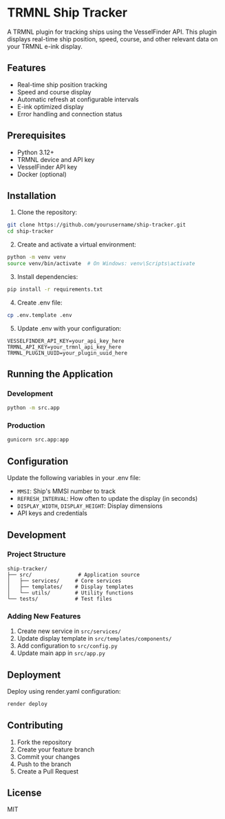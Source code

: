 # TRMNL Ship Tracker

A TRMNL plugin for tracking ships using the VesselFinder API. This plugin displays real-time ship position, speed, course, and other relevant data on your TRMNL e-ink display.

## Features

- Real-time ship position tracking
- Speed and course display
- Automatic refresh at configurable intervals
- E-ink optimized display
- Error handling and connection status

## Prerequisites

- Python 3.12+
- TRMNL device and API key
- VesselFinder API key
- Docker (optional)

## Installation

1. Clone the repository:
```bash
git clone https://github.com/yourusername/ship-tracker.git
cd ship-tracker
```

2. Create and activate a virtual environment:
```bash
python -m venv venv
source venv/bin/activate  # On Windows: venv\Scripts\activate
```

3. Install dependencies:
```bash
pip install -r requirements.txt
```

4. Create .env file:
```bash
cp .env.template .env
```

5. Update .env with your configuration:
```
VESSELFINDER_API_KEY=your_api_key_here
TRMNL_API_KEY=your_trmnl_api_key_here
TRMNL_PLUGIN_UUID=your_plugin_uuid_here
```

## Running the Application

### Development
```bash
python -m src.app
```

### Production
```bash
gunicorn src.app:app
```

## Configuration

Update the following variables in your .env file:

- `MMSI`: Ship's MMSI number to track
- `REFRESH_INTERVAL`: How often to update the display (in seconds)
- `DISPLAY_WIDTH`, `DISPLAY_HEIGHT`: Display dimensions
- API keys and credentials

## Development

### Project Structure
```
ship-tracker/
├── src/               # Application source
│   ├── services/     # Core services
│   ├── templates/    # Display templates
│   └── utils/        # Utility functions
└── tests/            # Test files
```

### Adding New Features

1. Create new service in `src/services/`
2. Update display template in `src/templates/components/`
3. Add configuration to `src/config.py`
4. Update main app in `src/app.py`

## Deployment

Deploy using render.yaml configuration:

```bash
render deploy
```

## Contributing

1. Fork the repository
2. Create your feature branch
3. Commit your changes
4. Push to the branch
5. Create a Pull Request

## License

MIT